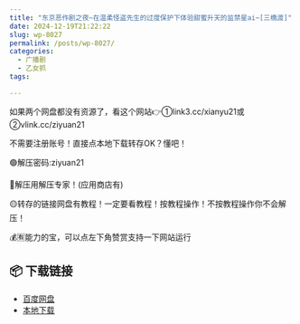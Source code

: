 ```yaml
---
title: "东京恶作剧之夜~在温柔怪盗先生的过度保护下体验甜蜜升天的监禁星ai~[三橋渡]"
date: 2024-12-19T21:22:22
slug: wp-8027
permalink: /posts/wp-8027/
categories:
  - 广播剧
  - 乙女抓
tags:

---
```


如果两个网盘都没有资源了，看这个网站👉①link3.cc/xianyu21或②vlink.cc/ziyuan21

不需要注册账号！直接点本地下载转存OK？懂吧！

🟢解压密码:ziyuan21

🔵解压用解压专家！(应用商店有)

🟡转存的链接网盘有教程！一定要看教程！按教程操作！不按教程操作你不会解压！

💰🈶能力的宝，可以点左下角赞赏支持一下网站运行

## 📦 下载链接
- [百度网盘](https://blziyuan21.com/pay-download/8027?key=a7b5949b64&down_id=0)
- [本地下载](https://blziyuan21.com/pay-download/8027?key=a7b5949b64&down_id=1)


